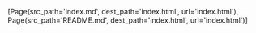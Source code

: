 [Page(src_path='index.md', dest_path='index.html', url='index.html'),  
Page(src_path='README.md', dest_path='index.html', url='index.html')]
